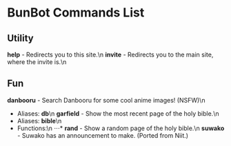 # BunBot Commands List

## Utility
**help** - Redirects you to this site.\n
**invite** - Redirects you to the main site, where the invite is.\n

## Fun
**danbooru** - Search Danbooru for some cool anime images! (NSFW)\n
* Aliases: **db**\n
**garfield** - Show the most recent page of the holy bible.\n
* Aliases: **bible**\n
* Functions:\n
⋅⋅⋅* **rand** - Show a random page of the holy bible.\n
**suwako** - Suwako has an announcement to make. (Ported from Niit.)
